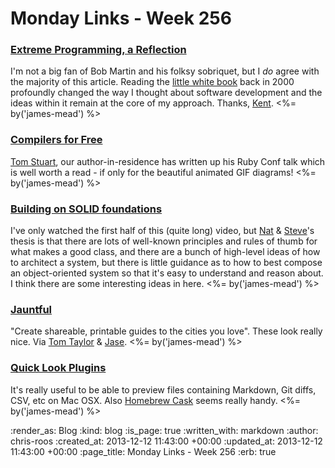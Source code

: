 Monday Links - Week 256
==================

### [Extreme Programming, a Reflection](http://blog.8thlight.com/uncle-bob/2013/12/10/Thankyou-Kent.html)

I'm not a big fan of Bob Martin and his folksy sobriquet, but I _do_ agree with the majority of this article. Reading the [little white book](http://books.google.co.uk/books/about/Extreme_Programming_Explained.html?id=7qJQAAAAMAAJ) back in 2000 profoundly changed the way I thought about software development and the ideas within it remain at the core of my approach. Thanks, [Kent](https://twitter.com/kentbeck). <%= by('james-mead') %>


### [Compilers for Free](http://codon.com/compilers-for-free)

[Tom Stuart](https://twitter.com/tomstuart), our author-in-residence has written up his Ruby Conf talk which is well worth a read - if only for the beautiful animated GIF diagrams! <%= by('james-mead') %>


### [Building on SOLID foundations](https://vimeo.com/user22258446/review/79095045/9590c62ac2)

I've only watched the first half of this (quite long) video, but [Nat](https://twitter.com/natpryce) & [Steve](https://twitter.com/sf105)'s thesis is that there are lots of well-known principles and rules of thumb for what makes a good class, and there are a bunch of high-level ideas of how to architect a system, but there is little guidance as to how to best compose an object-oriented system so that it's easy to understand and reason about. I think there are some interesting ideas in here. <%= by('james-mead') %>


### [Jauntful](https://jauntful.com/)

"Create shareable, printable guides to the cities you love". These look really nice. Via [Tom Taylor](https://twitter.com/tomtaylor) & [Jase](https://twitter.com/jasoncale). <%= by('james-mead') %>


### [Quick Look Plugins](https://github.com/sindresorhus/quick-look-plugins)

It's really useful to be able to preview files containing Markdown, Git diffs, CSV, etc on Mac OSX. Also [Homebrew Cask](https://github.com/phinze/homebrew-cask) seems really handy. <%= by('james-mead') %>


:render_as: Blog
:kind: blog
:is_page: true
:written_with: markdown
:author: chris-roos
:created_at: 2013-12-12 11:43:00 +00:00
:updated_at: 2013-12-12 11:43:00 +00:00
:page_title: Monday Links - Week 256
:erb: true
